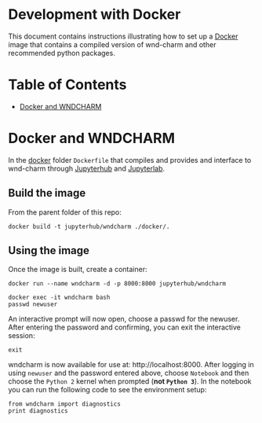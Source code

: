Development with Docker
===
This document contains instructions illustrating how to set up a [Docker](https://www.docker.com/) image that contains a compiled version of wnd-charm and other recommended python packages.

Table of Contents
===
* [Docker and WNDCHARM](#Docker-and-WNDCHARM)

Docker and WNDCHARM
===
In the [docker](./docker) folder `Dockerfile` that compiles and provides and interface to wnd-charm through
[Jupyterhub](https://github.com/jupyterhub/jupyterhub) and
[Jupyterlab](https://github.com/jupyterlab/jupyterlab).

Build the image
-----
From the parent folder of this repo:
```
docker build -t jupyterhub/wndcharm ./docker/.
```
Using the image
-----
Once the image is built, create a container:
```
docker run --name wndcharm -d -p 8000:8000 jupyterhub/wndcharm

docker exec -it wndcharm bash
passwd newuser
```
An interactive prompt will now open, choose a passwd for the newuser. After entering the password and confirming, you can exit the interactive session:
```
exit
```
wndcharm is now available for use at: http://localhost:8000. After logging in using `newuser` and the password entered above, choose `Notebook` and then choose the `Python 2` kernel when prompted (**not `Python 3`**). In the notebook you can run the following code to see the environment setup:
```
from wndcharm import diagnostics
print diagnostics
```
